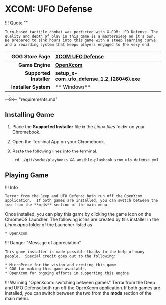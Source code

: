# XCOM: UFO Defense

!!! Quote ""

    Turn-based tacticle combat was perfected with X-COM: UFO Defense. The quality and depth of play in this game is a masterpiece on it's own. Be prepared to sink hours into this game with a steep learning curve and a rewarding system that keeps players engaged to the very end.

| GOG Store Page | [XCOM UFO Defense](https://www.gog.com/en/game/xcom_ufo_defense) |
|--:|:--|
| **Game Engine** | **[OpenXcom](https://openxcom.org/)** |
| **Supported Installer** | **setup_x-com_ufo_defense_1.2_(28046).exe** |
| **Installer System** |** Windows** |

--8<-- "requirements.md"

## Installing Game

1. Place the **Supported Installer** file in the *Linux files* folder on your Chromebook.
1. Open the Terminal App on your Chromebook.
1. Paste the following lines into the terminal.

        cd ~/git/smoke/playbooks && ansible-playbook xcom_ufo_defense.yml

## Playing Game

!!! Info

    Terror from the Deep and UFO Defense both run off the OpenXcom application.  If both games are installed, you can switch between the two from the **mods** section of the main menu.

Once installed, you can play this game by clicking the game icon on the ChromeOS Launcher.  The following icons are created by this installer in the *Linux apps* folder of the Launcher listed as
    
    * OpenXcom

!!! Danger "Message of appreciation"

    This game installer is made possible thanks to the help of many people.  Special credit goes out to the following:
    
    * MicroProse for the vision and creating this game.
    * GOG for making this game available.
    * OpenXcom for ongoing efforts in supporting this engine.

!!! Warning "OpenXcom: switching between games"
    Terror from the Deep and UFO Defense both run off the OpenXcom application.  If both games are installed, you can switch between the two from the **mods** section of the main menu.